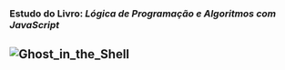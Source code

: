 ### Estudo do Livro: ***Lógica de Programação e Algoritmos com JavaScript*** ###
## ![Ghost_in_the_Shell](https://m.media-amazon.com/images/I/51j-v6l+3+L.jpg) ##
